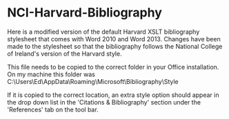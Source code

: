 NCI-Harvard-Bibliography
========================

Here is a modified version of the default Harvard XSLT bibliography stylesheet that comes with Word 2010 and Word 2013.
Changes have been made to the stylesheet so that the bibliography follows the National College of Ireland's version of the Harvard style.
 
This file needs to be copied to the correct folder in your Office installation.  On my machine this folder was
C:\Users\Ed\AppData\Roaming\Microsoft\Bibliography\Style
 
If it is copied to the correct location, an extra style option should appear in the drop down list in the 'Citations & Bibliography' section under the 'References' tab on the tool bar.
